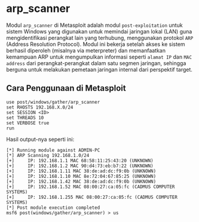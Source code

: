 # arp_scanner

Modul `arp_scanner` di Metasploit adalah modul `post-exploitation` untuk sistem Windows yang digunakan untuk memindai jaringan lokal (LAN) guna mengidentifikasi perangkat lain yang terhubung, menggunakan protokol `ARP` (Address Resolution Protocol). Modul ini bekerja setelah akses ke sistem berhasil diperoleh (misalnya via meterpreter) dan memanfaatkan kemampuan ARP untuk mengumpulkan informasi seperti `alamat IP` dan `MAC address` dari perangkat-perangkat dalam satu segmen jaringan, sehingga berguna untuk melakukan pemetaan jaringan internal dari perspektif target.

## Cara Penggunaan di Metasploit

```
use post/windows/gather/arp_scanner
set RHOSTS 192.168.X.0/24
set SESSION <ID>
set THREADS 10
set VERBOSE true
run
```

Hasil output-nya seperti ini:

```
[*] Running module against ADMIN-PC
[*] ARP Scanning 192.168.1.0/24
[+] 	IP: 192.168.1.1 MAC 68:58:11:25:43:20 (UNKNOWN)
[+] 	IP: 192.168.1.2 MAC 90:d4:73:eb:b7:22 (UNKNOWN)
[+] 	IP: 192.168.1.11 MAC 38:de:ad:dc:f9:0b (UNKNOWN)
[+] 	IP: 192.168.1.10 MAC 8e:72:04:67:85:25 (UNKNOWN)
[+] 	IP: 192.168.1.42 MAC 38:de:ad:dc:f9:0b (UNKNOWN)
[+] 	IP: 192.168.1.52 MAC 08:00:27:ca:05:fc (CADMUS COMPUTER SYSTEMS)
[+] 	IP: 192.168.1.255 MAC 08:00:27:ca:05:fc (CADMUS COMPUTER SYSTEMS)
[*] Post module execution completed
msf6 post(windows/gather/arp_scanner) > us
```
